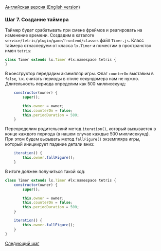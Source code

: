 [Английская версия (English version)](https://github.com/epicoon/lx-doc-articles/blob/master/en/app-dev/expl1/7_Timer.md)

### Шаг 7. Создание таймера

Таймер будет срабатывать при смене фреймов и реагировать на изменение времени. Создадим в каталоге `service/tetris/plugin/game/frontend/classes` файл `Timer.js`. Класс таймера отнаследуем от класса `lx.Timer` и поместим в пространство имен `tetris`:
```js
class Timer extends lx.Timer #lx:namespace tetris {
}
```

В конструктор передадим экземпляр игры. Флаг `counterOn` выставим в `false`, т.к. считать периоды в стиле секундомера нам не нужно. Длительность периода определим как 500 миллисекунд:
```js
	constructor(owner) {
		super();

		this.owner = owner;
		this.counterOn = false;
		this.periodDuration = 500;
	}
```

Переоределим родительский метод `iteration()`, который вызывается в конце каждого периода (в нашем случае каждые 500 миллисекунд). При этом будем вызывать метод `fallFigure()` экземпляра игры, который инициирует падение детали вниз:
```js
	iteration() {
		this.owner.fallFigure();
	}
```

В итоге должен получиться такой код:
```js
class Timer extends lx.Timer #lx:namespace tetris {
	constructor(owner) {
		super();

		this.owner = owner;
		this.counterOn = false;
		this.periodDuration = 500;
	}

	iteration() {
		this.owner.fallFigure();
	}
}

```

[Следующий шаг](https://github.com/epicoon/lx-doc-articles/blob/master/ru/app-dev/expl1/8_Game.md)
